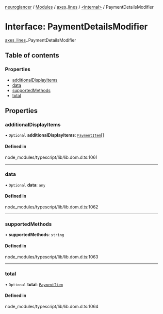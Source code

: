 [neuroglancer](../README.md) / [Modules](../modules.md) / [axes\_lines](../modules/axes_lines.md) / [<internal\>](../modules/axes_lines._internal_.md) / PaymentDetailsModifier

# Interface: PaymentDetailsModifier

[axes_lines](../modules/axes_lines.md).[<internal>](../modules/axes_lines._internal_.md).PaymentDetailsModifier

## Table of contents

### Properties

- [additionalDisplayItems](axes_lines._internal_.PaymentDetailsModifier.md#additionaldisplayitems)
- [data](axes_lines._internal_.PaymentDetailsModifier.md#data)
- [supportedMethods](axes_lines._internal_.PaymentDetailsModifier.md#supportedmethods)
- [total](axes_lines._internal_.PaymentDetailsModifier.md#total)

## Properties

### additionalDisplayItems

• `Optional` **additionalDisplayItems**: [`PaymentItem`](axes_lines._internal_.PaymentItem.md)[]

#### Defined in

node_modules/typescript/lib/lib.dom.d.ts:1061

___

### data

• `Optional` **data**: `any`

#### Defined in

node_modules/typescript/lib/lib.dom.d.ts:1062

___

### supportedMethods

• **supportedMethods**: `string`

#### Defined in

node_modules/typescript/lib/lib.dom.d.ts:1063

___

### total

• `Optional` **total**: [`PaymentItem`](axes_lines._internal_.PaymentItem.md)

#### Defined in

node_modules/typescript/lib/lib.dom.d.ts:1064
